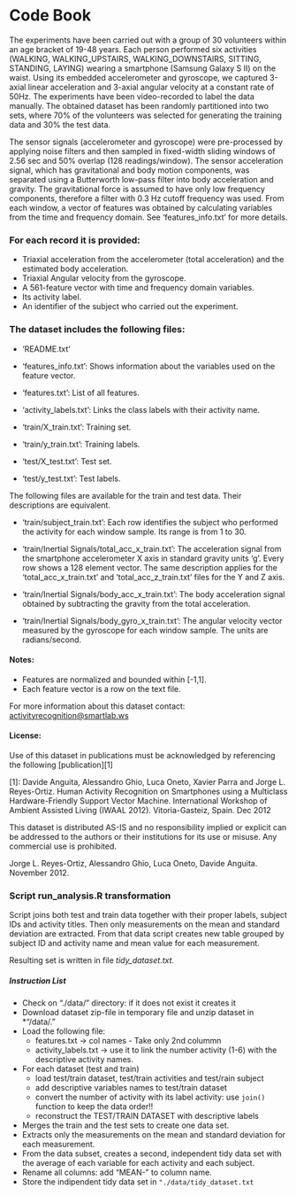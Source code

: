 Code Book
================


The experiments have been carried out with a group of 30 volunteers
within an age bracket of 19-48 years. Each person performed six
activities (WALKING, WALKING\_UPSTAIRS, WALKING\_DOWNSTAIRS, SITTING,
STANDING, LAYING) wearing a smartphone (Samsung Galaxy S II) on the
waist. Using its embedded accelerometer and gyroscope, we captured
3-axial linear acceleration and 3-axial angular velocity at a constant
rate of 50Hz. The experiments have been video-recorded to label the data
manually. The obtained dataset has been randomly partitioned into two
sets, where 70% of the volunteers was selected for generating the
training data and 30% the test data.

The sensor signals (accelerometer and gyroscope) were pre-processed by
applying noise filters and then sampled in fixed-width sliding windows
of 2.56 sec and 50% overlap (128 readings/window). The sensor
acceleration signal, which has gravitational and body motion components,
was separated using a Butterworth low-pass filter into body acceleration
and gravity. The gravitational force is assumed to have only low
frequency components, therefore a filter with 0.3 Hz cutoff frequency
was used. From each window, a vector of features was obtained by
calculating variables from the time and frequency domain. See
‘features\_info.txt’ for more details.

### For each record it is provided:

  - Triaxial acceleration from the accelerometer (total acceleration)
    and the estimated body acceleration.
  - Triaxial Angular velocity from the gyroscope.
  - A 561-feature vector with time and frequency domain variables.
  - Its activity label.
  - An identifier of the subject who carried out the experiment.

### The dataset includes the following files:

  - ‘README.txt’

  - ‘features\_info.txt’: Shows information about the variables used on
    the feature vector.
  - ‘features.txt’: List of all features.
  - ‘activity\_labels.txt’: Links the class labels with their activity
    name.
  - ‘train/X\_train.txt’: Training set.
  - ‘train/y\_train.txt’: Training labels.
  - ‘test/X\_test.txt’: Test set.
  - ‘test/y\_test.txt’: Test labels.

The following files are available for the train and test data. Their
descriptions are equivalent.

  - ‘train/subject\_train.txt’: Each row identifies the subject who
    performed the activity for each window sample. Its range is from 1
    to 30.

  - ‘train/Inertial Signals/total\_acc\_x\_train.txt’: The acceleration
    signal from the smartphone accelerometer X axis in standard gravity
    units ‘g’. Every row shows a 128 element vector. The same
    description applies for the ‘total\_acc\_x\_train.txt’ and
    ‘total\_acc\_z\_train.txt’ files for the Y and Z axis.

  - ‘train/Inertial Signals/body\_acc\_x\_train.txt’: The body
    acceleration signal obtained by subtracting the gravity from the
    total acceleration.

  - ‘train/Inertial Signals/body\_gyro\_x\_train.txt’: The angular
    velocity vector measured by the gyroscope for each window sample.
    The units are radians/second.

#### Notes:

  - Features are normalized and bounded within [-1,1].
  - Each feature vector is a row on the text file.

For more information about this dataset contact:
<activityrecognition@smartlab.ws>

#### License:

Use of this dataset in publications must be acknowledged by referencing
the following [publication][1]

[1]:  Davide Anguita, Alessandro Ghio, Luca Oneto, Xavier Parra and
Jorge L. Reyes-Ortiz. Human Activity Recognition on Smartphones using a
Multiclass Hardware-Friendly Support Vector Machine. International
Workshop of Ambient Assisted Living (IWAAL 2012). Vitoria-Gasteiz,
Spain. Dec 2012

This dataset is distributed AS-IS and no responsibility implied or
explicit can be addressed to the authors or their institutions for its
use or misuse. Any commercial use is prohibited.

Jorge L. Reyes-Ortiz, Alessandro Ghio, Luca Oneto, Davide Anguita.
November 2012.

### Script run\_analysis.R transformation

Script joins both test and train data together with their proper
labels, subject IDs and activity titles. Then only measurements on the
mean and standard deviation are extracted. From that data script creates
new table grouped by subject ID and activity name and mean value for
each measurement.

Resulting set is written in file *tidy\_dataset.txt*.

##### Instruction List

  - Check on “./data/” directory: if it does not exist it creates it
  - Download dataset zip-file in temporary file and unzip dataset in
    \*“/data/.”
  - Load the following file:
      - features.txt -\> col names - Take only 2nd colummn
      - activity\_labels.txt -\> use it to link the number activity
        (1-6) with the descriptive activity names.
  - For each dataset (test and train)
      - load test/train dataset, test/train activities and test/rain
        subject
      - add descriptive variables names to test/train dataset
      - convert the number of activity with its label activity: use
        `join()` function to keep the data order\!\!
      - reconstruct the TEST/TRAIN DATASET with descriptive labels
  - Merges the train and the test sets to create one data set.
  - Extracts only the measurements on the mean and standard deviation
    for each measurement.
  - From the data subset, creates a second, independent tidy data set
    with the average of each variable for each activity and each
    subject.
  - Rename all columns: add “MEAN-” to column name.
  - Store the indipendent tidy data set in `"./data/tidy_dataset.txt`
